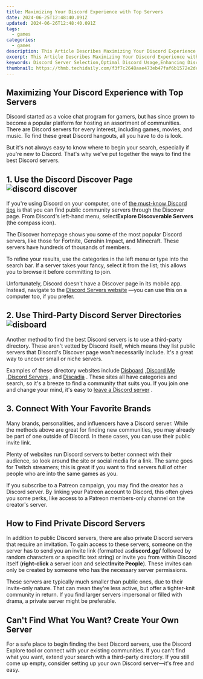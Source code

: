 ```yaml
---
title: Maximizing Your Discord Experience with Top Servers
date: 2024-06-25T12:48:40.091Z
updated: 2024-06-26T12:48:40.091Z
tags:
  - games
categories:
  - games
description: This Article Describes Maximizing Your Discord Experience with Top Servers
excerpt: This Article Describes Maximizing Your Discord Experience with Top Servers
keywords: Discord Server Selection,Optimal Discord Usage,Enhancing Discord Interaction,Quality Discord Channels,Advanced Discord Connectivity,Top Discord Servers Guide,Improve Discord Experience
thumbnail: https://thmb.techidaily.com/f3f7c2648aae473eb47faf6b1572e2de9e0b4b9ceaf1fe51880dc088692edac0.jpg
---
```


## Maximizing Your Discord Experience with Top Servers

 Discord started as a voice chat program for gamers, but has since grown to become a popular platform for hosting an assortment of communities. There are Discord servers for every interest, including games, movies, and music. To find these great Discord hangouts, all you have to do is look.

 But it's not always easy to know where to begin your search, especially if you're new to Discord. That's why we've put together the ways to find the best Discord servers.

## 1\. Use the Discord Discover Page ![discord discover](https://static1.makeuseofimages.com/wordpress/wp-content/uploads/2023/09/discord-discover.jpg)

 If you're using Discord on your computer, one of [the must-know Discord tips](https://www.makeuseof.com/tag/discord-tips-and-tricks/) is that you can find public community servers through the Discover page. From Discord's left-hand menu, select**Explore Discoverable Servers** (the compass icon).

 The Discover homepage shows you some of the most popular Discord servers, like those for Fortnite, Genshin Impact, and Minecraft. These servers have hundreds of thousands of members.

 To refine your results, use the categories in the left menu or type into the search bar. If a server takes your fancy, select it from the list; this allows you to browse it before committing to join.

 Unfortunately, Discord doesn't have a Discover page in its mobile app. Instead, navigate to the [Discord Servers website](https://discord.com/servers) —you can use this on a computer too, if you prefer.

## 2\. Use Third-Party Discord Server Directories ![disboard](https://static1.makeuseofimages.com/wordpress/wp-content/uploads/2023/09/disboard.jpg)

 Another method to find the best Discord servers is to use a third-party directory. These aren't vetted by Discord itself, which means they list public servers that Discord's Discover page won't necessarily include. It's a great way to uncover small or niche servers.

 Examples of these directory websites include [Disboard](https://disboard.org/) ,[Discord Me](https://discord.me/servers) ,[Discord Servers](https://discordservers.com/) , and [Discadia](https://discadia.com/) . These sites all have categories and search, so it's a breeze to find a community that suits you. If you join one and change your mind, it's easy to [leave a Discord server](https://www.makeuseof.com/how-to-leave-discord-server/) .

## 3\. Connect With Your Favorite Brands

 Many brands, personalities, and influencers have a Discord server. While the methods above are great for finding new communities, you may already be part of one outside of Discord. In these cases, you can use their public invite link.

 Plenty of websites run Discord servers to better connect with their audience, so look around the site or social media for a link. The same goes for Twitch streamers; this is great if you want to find servers full of other people who are into the same games as you.

 If you subscribe to a Patreon campaign, you may find the creator has a Discord server. By linking your Patreon account to Discord, this often gives you some perks, like access to a Patreon members-only channel on the creator's server.

## How to Find Private Discord Servers

 In addition to public Discord servers, there are also private Discord servers that require an invitation. To gain access to these servers, someone on the server has to send you an invite link (formatted as**discord.gg/** followed by random characters or a specific text string) or invite you from within Discord itself (**right-click** a server icon and select**Invite People**). These invites can only be created by someone who has the necessary server permissions.

 These servers are typically much smaller than public ones, due to their invite-only nature. That can mean they're less active, but offer a tighter-knit community in return. If you find larger servers impersonal or filled with drama, a private server might be preferable.

## Can't Find What You Want? Create Your Own Server

 For a safe place to begin finding the best Discord servers, use the Discord Explore tool or connect with your existing communities. If you can't find what you want, extend your search with a third-party directory. If you still come up empty, consider setting up your own Discord server—it's free and easy.


<ins class="adsbygoogle"
     style="display:block"
     data-ad-format="autorelaxed"
     data-ad-client="ca-pub-7571918770474297"
     data-ad-slot="1223367746"></ins>



<ins class="adsbygoogle"
     style="display:block"
     data-ad-client="ca-pub-7571918770474297"
     data-ad-slot="8358498916"
     data-ad-format="auto"
     data-full-width-responsive="true"></ins>


